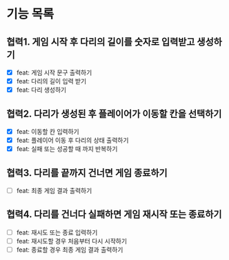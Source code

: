 # 기능 목록

## 협력1. 게임 시작 후 다리의 길이를 숫자로 입력받고 생성하기

- [x] feat: 게임 시작 문구 출력하기
- [x] feat: 다리의 길이 입력 받기
- [x] feat: 다리 생성하기

## 협력2. 다리가 생성된 후 플레이어가 이동할 칸을 선택하기

- [x] feat: 이동할 칸 입력하기
- [x] feat: 플레이어 이동 후 다리의 상태 출력하기
- [x] feat: 실패 또는 성공할 때 까지 반복하기

## 협력3. 다리를 끝까지 건너면 게임 종료하기

- [ ] feat: 최종 게임 결과 출력하기

## 협력4. 다리를 건너다 실패하면 게임 재시작 또는 종료하기

- [ ] feat: 재시도 또는 종료 입력하기
- [ ] feat: 재시도할 경우 처음부터 다시 시작하기
- [ ] feat: 종료할 경우 최종 게임 결과 출력하기
